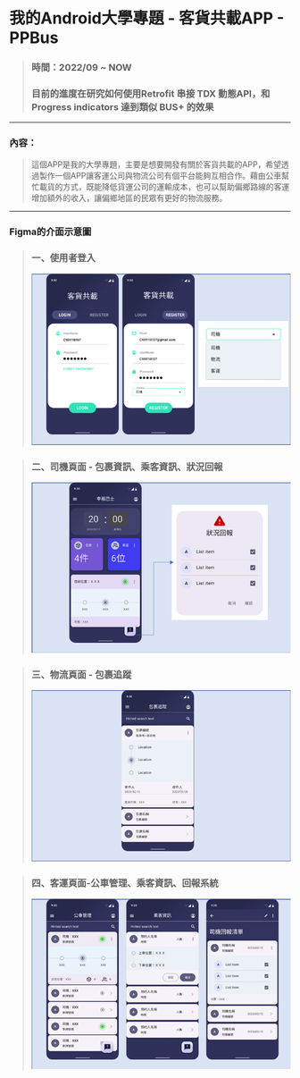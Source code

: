 # 我的Android大學專題 - 客貨共載APP - PPBus
>### 時間：2022/09 ~ NOW
>### 目前的進度在研究如何使用Retrofit 串接 TDX 動態API，和 Progress indicators 達到類似 BUS+ 的效果
---
### 內容：
> 這個APP是我的大學專題，主要是想要開發有關於客貨共載的APP，希望透過製作一個APP讓客運公司與物流公司有個平台能夠互相合作。藉由公車幫忙載貨的方式，既能降低貨運公司的運輸成本，也可以幫助偏鄉路線的客運增加額外的收入，讓偏鄉地區的民眾有更好的物流服務。
---
### Figma的介面示意圖
>### 一、使用者登入
> ![23.png](https://github.com/MagentaII/images/blob/main/23.png)

>### 二、司機頁面 - 包裹資訊、乘客資訊、狀況回報
> ![24.png](https://github.com/MagentaII/images/blob/main/24.png)

>### 三、物流頁面 - 包裹追蹤
> ![25.png](https://github.com/MagentaII/images/blob/main/25.png)

>### 四、客運頁面-公車管理、乘客資訊、回報系統
> ![26.png](https://github.com/MagentaII/images/blob/main/26.png)
